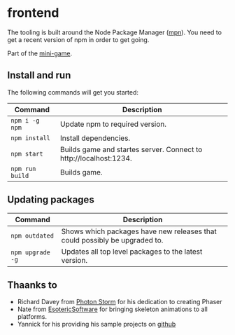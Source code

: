 # frontend

The tooling is built around the Node Package Manager ([mpn](https://nodejs.org)). You need to get a recent version of npm in order to get going.

Part of the [mini-game](~/README.md).


## Install and run

The following commands will get you started:

| Command | Description |
|---------|-------------|
| `npm i -g npm` | Update npm to required version.|
| `npm install` | Install dependencies.|
| `npm start` | Builds game and startes server. Connect to http://localhost:1234. |
| `npm run build` | Builds game. |


## Updating packages

| Command | Description |
|---------|-------------|
| `npm outdated` | Shows which packages have new releases that could possibly be upgraded to. |
| `npm upgrade -g` | Updates all top level packages to the latest version. |


## Thaanks to

* Richard Davey from [Photon Storm](https://twitter.com/photonstorm) for his dedication to creating Phaser
* Nate from [EsotericSoftware](http://esotericsoftware.com/blog/building-spine) for bringing skeleton animations to all platforms.
* Yannick for his providing his sample projects on [github](https://github.com/yandeu)